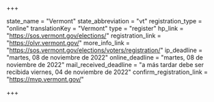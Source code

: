 +++

state_name = "Vermont"
state_abbreviation = "vt"
registration_type = "online"
translationKey = "Vermont"
type = "register"
hp_link = "https://sos.vermont.gov/elections/"
registration_link = "https://olvr.vermont.gov/"
more_info_link = "https://sos.vermont.gov/elections/voters/registration/"
ip_deadline = "martes, 08 de noviembre de 2022"
online_deadline = "martes, 08 de noviembre de 2022"
mail_received_deadline = "a más tardar debe ser recibida viernes, 04 de noviembre de 2022"
confirm_registration_link = "https://mvp.vermont.gov/"

+++